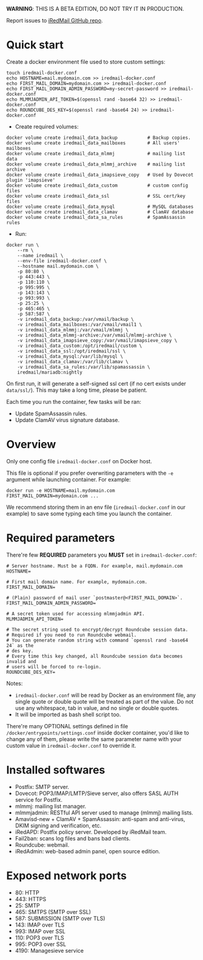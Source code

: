 __WARNING__: THIS IS A BETA EDITION, DO NOT TRY IT IN PRODUCTION.

Report issues to [iRedMail GitHub repo](https://github.com/iredmail/iRedMail/issues).

# Quick start

Create a docker environment file used to store custom settings:

```
touch iredmail-docker.conf
echo HOSTNAME=mail.mydomain.com >> iredmail-docker.conf
echo FIRST_MAIL_DOMAIN=mydomain.com >> iredmail-docker.conf
echo FIRST_MAIL_DOMAIN_ADMIN_PASSWORD=my-secret-password >> iredmail-docker.conf
echo MLMMJADMIN_API_TOKEN=$(openssl rand -base64 32) >> iredmail-docker.conf
echo ROUNDCUBE_DES_KEY=$(openssl rand -base64 24) >> iredmail-docker.conf
```

* Create required volumes:

```
docker volume create iredmail_data_backup           # Backup copies.
docker volume create iredmail_data_mailboxes        # All users' mailboxes
docker volume create iredmail_data_mlmmj            # mailing list data
docker volume create iredmail_data_mlmmj_archive    # mailing list archive
docker volume create iredmail_data_imapsieve_copy   # Used by Dovecot plugin 'imapsieve'
docker volume create iredmail_data_custom           # custom config files
docker volume create iredmail_data_ssl              # SSL cert/key files
docker volume create iredmail_data_mysql            # MySQL databases
docker volume create iredmail_data_clamav           # ClamAV database
docker volume create iredmail_data_sa_rules         # SpamAssassin rules
```

* Run:

```
docker run \
    --rm \
    --name iredmail \
    --env-file iredmail-docker.conf \
    --hostname mail.mydomain.com \
    -p 80:80 \
    -p 443:443 \
    -p 110:110 \
    -p 995:995 \
    -p 143:143 \
    -p 993:993 \
    -p 25:25 \
    -p 465:465 \
    -p 587:587 \
    -v iredmail_data_backup:/var/vmail/backup \
    -v iredmail_data_mailboxes:/var/vmail/vmail1 \
    -v iredmail_data_mlmmj:/var/vmail/mlmmj \
    -v iredmail_data_mlmmj-archive:/var/vmail/mlmmj-archive \
    -v iredmail_data_imapsieve_copy:/var/vmail/imapsieve_copy \
    -v iredmail_data_custom:/opt/iredmail/custom \
    -v iredmail_data_ssl:/opt/iredmail/ssl \
    -v iredmail_data_mysql:/var/lib/mysql \
    -v iredmail_data_clamav:/var/lib/clamav \
    -v iredmail_data_sa_rules:/var/lib/spamassassin \
    iredmail/mariadb:nightly
```

On first run, it will generate a self-signed ssl cert (if no cert exists under
`data/ssl/`). This may take a long time, please be patient.

Each time you run the container, few tasks will be ran:

- Update SpamAssassin rules.
- Update ClamAV virus signature database.

# Overview

Only one config file `iredmail-docker.conf` on Docker host.

This file is optional if you prefer overwriting parameters with the `-e`
argument while launching container. For example:

`docker run -e HOSTNAME=mail.mydomain.com FIRST_MAIL_DOMAIN=mydomain.com ...`

We recommend storing them in an env file (`iredmail-docker.conf` in our
example) to save some typing each time you launch the container.

# Required parameters

There're few __REQUIRED__ parameters you __MUST__ set in `iredmail-docker.conf`:

```
# Server hostname. Must be a FQDN. For example, mail.mydomain.com
HOSTNAME=

# First mail domain name. For example, mydomain.com.
FIRST_MAIL_DOMAIN=

# (Plain) password of mail user `postmaster@<FIRST_MAIL_DOMAIN>`.
FIRST_MAIL_DOMAIN_ADMIN_PASSWORD=

# A secret token used for accessing mlmmjadmin API.
MLMMJADMIN_API_TOKEN=

# The secret string used to encrypt/decrypt Roundcube session data.
# Required if you need to run Roundcube webmail.
# You can generate random string with command `openssl rand -base64 24` as the
# des key.
# Every time this key changed, all Roundcube session data becomes invalid and
# users will be forced to re-login.
ROUNDCUBE_DES_KEY=
```

Notes:

- `iredmail-docker.conf` will be read by Docker as an environment file,
  any single quote or double quote will be treated as part of the value.
  Do not use any whitespace, tab in value, and no single or double quotes.
- It will be imported as bash shell script too.

There're many OPTIONAL settings defined in file
`/docker/entrypoints/settings.conf` inside docker container,
you'd like to change any of them, please write the same parameter name with
your custom value in `iredmail-docker.conf` to override it.

# Installed softwares

- Postfix: SMTP server.
- Dovecot: POP3/IMAP/LMTP/Sieve server, also offers SASL AUTH service for Postfix.
- mlmmj: mailing list manager.
- mlmmjadmin: RESTful API server used to manage (mlmmj) mailing lists.
- Amavisd-new + ClamAV + SpamAssassin: anti-spam and anti-virus, DKIM signing and verification, etc.
- iRedAPD: Postfix policy server. Developed by iRedMail team.
- Fail2ban: scans log files and bans bad clients.
- Roundcube: webmail.
- iRedAdmin: web-based admin panel, open source edition.

# Exposed network ports

- 80: HTTP
- 443: HTTPS
- 25: SMTP
- 465: SMTPS (SMTP over SSL)
- 587: SUBMISSION (SMTP over TLS)
- 143: IMAP over TLS
- 993: IMAP over SSL
- 110: POP3 over TLS
- 995: POP3 over SSL
- 4190: Managesieve service
